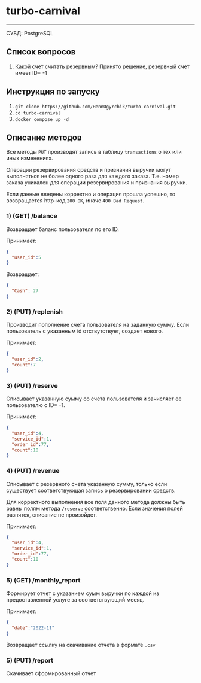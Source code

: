 # turbo-carnival
***
СУБД: PostgreSQL
## Список вопросов
1) Какой счет считать резервным? Принято решение, резервный счет имеет ID= -1

## Инструкция по запуску
1) `git clone https://github.com/HennOgyrchik/turbo-carnival.git`
2) `cd turbo-carnival`
3) `docker compose up -d`

## Описание методов
Все методы `PUT` производят запись в таблицу `transactions` о тех или иных изменениях.

Операции резервирования средств и признания выручки могут выполняться не более одного раза для каждого заказа.
Т.е. номер заказа уникален для операции резервирования и признания выручки.

Если данные введены корректно и операция прошла успешно, то возвращается http-код `200 OK`, иначе `400 Bad Request`.

### 1) (GET) /balance
Возвращает баланс пользователя по его ID.

Принимает:
```json
{
  "user_id":5
}
```

Возвращает:
```json
{
  "Cash": 27
}
```

### 2) (PUT) /replenish
Производит пополнение счета пользователя на заданную сумму. Если пользователь с указанным id отствутствует, создает нового.

Принимает:
```json
{
  "user_id":2,
  "count":7
}
```

### 3) (PUT) /reserve
Списывает указанную сумму со счета пользователя и зачисляет ее пользователю с ID= -1.

Принимает:
```json
{
  "user_id":4,
  "service_id":1,
  "order_id":77,
  "count":10
}
```

### 4) (PUT) /revenue
Списывает с резервного счета указанную сумму, только если существует соответствующая запись
о резервировании средств.

Для корректного выполнения все поля данного метода должны быть равны полям метода `/reserve` соответственно.
Если значения полей разнятся, списание не произойдет.

Принимает:
```json
{
  "user_id":4,
  "service_id":1,
  "order_id":77,
  "count":10
}
```
### 5) (GET) /monthly_report
Формирует отчет с указанием сумм выручки по каждой из предоставленной услуге за соответствующий месяц.

Принимает:
```json
{
  "date":"2022-11"
}
```

Возвращает ссылку на скачивание отчета в формате `.csv`

### 5) (PUT) /report
Скачивает сформированный отчет
